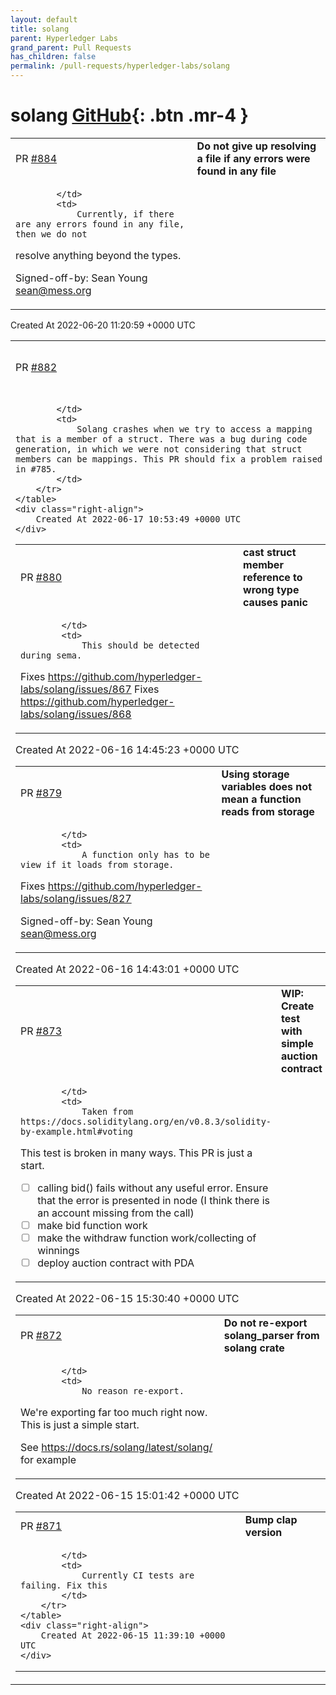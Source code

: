 ```yaml
---
layout: default
title: solang
parent: Hyperledger Labs
grand_parent: Pull Requests
has_children: false
permalink: /pull-requests/hyperledger-labs/solang
---
```


# solang <span class="fs-3 right-align">[GitHub](https://github.com/hyperledger-labs/solang){: .btn .mr-4 }</span>


<div>
    <table>
        <tr>
            <td>
                PR <a href="https://github.com/hyperledger-labs/solang/pull/884" class=".btn">#884</a>
            </td>
            <td>
                <b>
                    Do not give up resolving a file if any errors were found in any file
                </b>
            </td>
        </tr>
        <tr>
            <td>
                
            </td>
            <td>
                Currently, if there are any errors found in any file, then we do not
resolve anything beyond the types.

Signed-off-by: Sean Young <sean@mess.org>
            </td>
        </tr>
    </table>
    <div class="right-align">
        Created At 2022-06-20 11:20:59 +0000 UTC
    </div>
</div>

<div>
    <table>
        <tr>
            <td>
                PR <a href="https://github.com/hyperledger-labs/solang/pull/882" class=".btn">#882</a>
            </td>
            <td>
                <b>
                    Fix mapping inside struct
                </b>
            </td>
        </tr>
        <tr>
            <td>
                
            </td>
            <td>
                Solang crashes when we try to access a mapping that is a member of a struct. There was a bug during code generation, in which we were not considering that struct members can be mappings. This PR should fix a problem raised in #785.
            </td>
        </tr>
    </table>
    <div class="right-align">
        Created At 2022-06-17 10:53:49 +0000 UTC
    </div>
</div>

<div>
    <table>
        <tr>
            <td>
                PR <a href="https://github.com/hyperledger-labs/solang/pull/880" class=".btn">#880</a>
            </td>
            <td>
                <b>
                    cast struct member reference to wrong type causes panic
                </b>
            </td>
        </tr>
        <tr>
            <td>
                
            </td>
            <td>
                This should be detected during sema.

Fixes https://github.com/hyperledger-labs/solang/issues/867
Fixes https://github.com/hyperledger-labs/solang/issues/868
            </td>
        </tr>
    </table>
    <div class="right-align">
        Created At 2022-06-16 14:45:23 +0000 UTC
    </div>
</div>

<div>
    <table>
        <tr>
            <td>
                PR <a href="https://github.com/hyperledger-labs/solang/pull/879" class=".btn">#879</a>
            </td>
            <td>
                <b>
                    Using storage variables does not mean a function reads from storage
                </b>
            </td>
        </tr>
        <tr>
            <td>
                
            </td>
            <td>
                A function only has to be view if it loads from storage.

Fixes https://github.com/hyperledger-labs/solang/issues/827

Signed-off-by: Sean Young <sean@mess.org>
            </td>
        </tr>
    </table>
    <div class="right-align">
        Created At 2022-06-16 14:43:01 +0000 UTC
    </div>
</div>

<div>
    <table>
        <tr>
            <td>
                PR <a href="https://github.com/hyperledger-labs/solang/pull/873" class=".btn">#873</a>
            </td>
            <td>
                <b>
                    WIP: Create test with simple auction contract
                </b>
            </td>
        </tr>
        <tr>
            <td>
                
            </td>
            <td>
                Taken from https://docs.soliditylang.org/en/v0.8.3/solidity-by-example.html#voting

This test is broken in many ways. This PR is just a start.

- [ ] calling bid() fails without any useful error. Ensure that the error is presented in node (I think there is an account missing from the call)
- [ ] make bid function work
- [ ] make the withdraw function work/collecting of winnings
- [ ] deploy auction contract with PDA
            </td>
        </tr>
    </table>
    <div class="right-align">
        Created At 2022-06-15 15:30:40 +0000 UTC
    </div>
</div>

<div>
    <table>
        <tr>
            <td>
                PR <a href="https://github.com/hyperledger-labs/solang/pull/872" class=".btn">#872</a>
            </td>
            <td>
                <b>
                    Do not re-export solang_parser from solang crate
                </b>
            </td>
        </tr>
        <tr>
            <td>
                
            </td>
            <td>
                No reason re-export.

We're exporting far too much right now. This is just a simple start.

See https://docs.rs/solang/latest/solang/ for example
            </td>
        </tr>
    </table>
    <div class="right-align">
        Created At 2022-06-15 15:01:42 +0000 UTC
    </div>
</div>

<div>
    <table>
        <tr>
            <td>
                PR <a href="https://github.com/hyperledger-labs/solang/pull/871" class=".btn">#871</a>
            </td>
            <td>
                <b>
                    Bump clap version
                </b>
            </td>
        </tr>
        <tr>
            <td>
                
            </td>
            <td>
                Currently CI tests are failing. Fix this
            </td>
        </tr>
    </table>
    <div class="right-align">
        Created At 2022-06-15 11:39:10 +0000 UTC
    </div>
</div>

